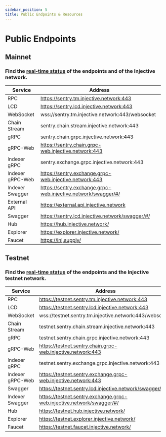 ```yaml
---
sidebar_position: 5
title: Public Endpoints & Resources
---
```


# Public Endpoints

## Mainnet

### Find the [real-time status](https://status.injective.network/) of the endpoints and of the Injective network.

| Service | Address |
| --- | --- |
| RPC | https://sentry.tm.injective.network:443 |
| LCD | https://sentry.lcd.injective.network:443 |
| WebSocket | wss://sentry.tm.injective.network:443/websocket |
| Chain Stream | sentry.chain.stream.injective.network:443 |
| gRPC| sentry.chain.grpc.injective.network:443 |
| gRPC-Web| https://sentry.chain.grpc-web.injective.network:443 |
| Indexer gRPC | sentry.exchange.grpc.injective.network:443 |
| Indexer gRPC-Web | https://sentry.exchange.grpc-web.injective.network:443 |
| Indexer Swagger | https://sentry.exchange.grpc-web.injective.network/swagger/#/ |
| External API | https://external.api.injective.network |
| Swagger | https://sentry.lcd.injective.network/swagger/#/ |
| Hub | https://hub.injective.network/ |
| Explorer | https://explorer.injective.network/ |
| Faucet | https://inj.supply/ |



## Testnet

### Find the [real-time status](https://testnet.status.injective.network) of the endpoints and the Injective testnet network.

| Service | Address |
| --- | --- |
| RPC | https://testnet.sentry.tm.injective.network:443 |
| LCD | https://testnet.sentry.lcd.injective.network:443 |
| WebSocket | wss://testnet.sentry.tm.injective.network:443/websocket |
| Chain Stream | testnet.sentry.chain.stream.injective.network:443 |
| gRPC| testnet.sentry.chain.grpc.injective.network:443 |
| gRPC-Web| https://testnet.sentry.chain.grpc-web.injective.network:443 |
| Indexer gRPC | testnet.sentry.exchange.grpc.injective.network:443 |
| Indexer gRPC-Web | https://testnet.sentry.exchange.grpc-web.injective.network:443 |
| Swagger | https://testnet.sentry.lcd.injective.network/swagger/ |
| Indexer Swagger | https://testnet.sentry.exchange.grpc-web.injective.network/swagger/#/ |
| Hub | https://testnet.hub.injective.network/ |
| Explorer | https://testnet.explorer.injective.network/ |
| Faucet | https://testnet.faucet.injective.network/ |